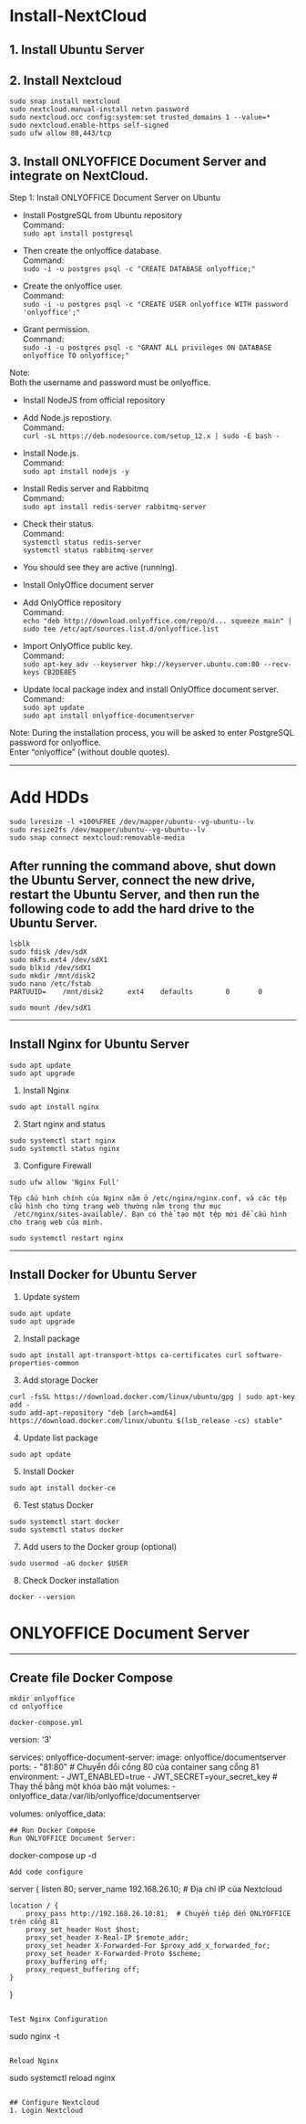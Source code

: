 # Install-NextCloud

## 1. Install Ubuntu Server

## 2. Install Nextcloud
```
sudo snap install nextcloud
sudo nextcloud.manual-install netvn password
sudo nextcloud.occ config:system:set trusted_domains 1 --value=*
sudo nextcloud.enable-https self-signed
sudo ufw allow 80,443/tcp
```
## 3. Install ONLYOFFICE Document Server and integrate on NextCloud.
Step 1: Install ONLYOFFICE Document Server on Ubuntu

 - Install PostgreSQL from Ubuntu repository </br>
           Command: </br>
           `sudo apt install postgresql`

  - Then create the onlyoffice database. </br>
           Command: </br>
           `sudo -i -u postgres psql -c "CREATE DATABASE onlyoffice;"`

  -  Create the onlyoffice user. </br>
            Command: </br>
            `sudo -i -u postgres psql -c "CREATE USER onlyoffice WITH password 'onlyoffice';"`
    
   -  Grant permission. </br>
            Command: </br>
            `sudo -i -u postgres psql -c "GRANT ALL privileges ON DATABASE onlyoffice TO onlyoffice;"`

   Note: </br>
            Both the username and password must be onlyoffice. </br>

 - Install NodeJS from official repository </br>

 - Add Node.js repostiory. </br>
           Command: </br>
           `curl -sL https://deb.nodesource.com/setup_12.x | sudo -E bash -`

 - Install Node.js. </br>
           Command: </br>
           `sudo apt install nodejs -y`

 - Install Redis server and Rabbitmq </br>
           Command: </br>
           `sudo apt install redis-server rabbitmq-server`

 - Check their status. </br>
           Command: </br>
           `systemctl status redis-server` </br>
           `systemctl status rabbitmq-server`
          
 -  You should see they are active (running). </br>

 - Install OnlyOffice document server </br>

 - Add OnlyOffice repository </br>
           Command: </br>
           `echo "deb http://download.onlyoffice.com/repo/d... squeeze main" | sudo tee /etc/apt/sources.list.d/onlyoffice.list`

 - Import OnlyOffice public key. </br>
            Command: </br>
            `sudo apt-key adv --keyserver hkp://keyserver.ubuntu.com:80 --recv-keys CB2DE8E5`

 - Update local package index and install OnlyOffice document server. </br>
            Command: </br>
            `sudo apt update` </br>
            `sudo apt install onlyoffice-documentserver`

Note:
    During the installation process, you will be asked to enter PostgreSQL password for onlyoffice. </br>
    Enter “onlyoffice” (without double quotes).


-----
# Add HDDs

`sudo lvresize -l +100%FREE /dev/mapper/ubuntu--vg-ubuntu--lv` </br>
`sudo resize2fs /dev/mapper/ubuntu--vg-ubuntu--lv` </br>
`sudo snap connect nextcloud:removable-media` </br>

After running the command above, shut down the Ubuntu Server, connect the new drive, restart the Ubuntu Server, and then run the following code to add the hard drive to the Ubuntu Server.
------
`lsblk` </br>
`sudo fdisk /dev/sdX` </br>
`sudo mkfs.ext4 /dev/sdX1` </br>
`sudo blkid /dev/sdX1` </br>
`sudo mkdir /mnt/disk2` </br>
`sudo nano /etc/fstab` </br>
`PARTUUID=    /mnt/disk2      ext4    defaults        0       0` </br>

`sudo mount /dev/sdX1`

---
Install Nginx for Ubuntu Server
---
```
sudo apt update
sudo apt upgrade
```
1. Install Nginx
   
```
sudo apt install nginx
```

2. Start nginx and status

```
sudo systemctl start nginx
sudo systemctl status nginx
```

3. Configure Firewall
```
sudo ufw allow 'Nginx Full'
```

```
Tệp cấu hình chính của Nginx nằm ở /etc/nginx/nginx.conf, và các tệp cấu hình cho từng trang web thường nằm trong thư mục
 /etc/nginx/sites-available/. Bạn có thể tạo một tệp mới để cấu hình cho trang web của mình.
```

```
sudo systemctl restart nginx
```

---
Install Docker for Ubuntu Server
---
1. Update system
```
sudo apt update
sudo apt upgrade
```
2. Install package
```
sudo apt install apt-transport-https ca-certificates curl software-properties-common
```
3. Add storage Docker
```
curl -fsSL https://download.docker.com/linux/ubuntu/gpg | sudo apt-key add -
sudo add-apt-repository "deb [arch=amd64] https://download.docker.com/linux/ubuntu $(lsb_release -cs) stable"
```
4. Update list package
```
sudo apt update
```
5. Install Docker
```
sudo apt install docker-ce
```
6. Test status Docker
```
sudo systemctl start docker
sudo systemctl status docker
```
7. Add users to the Docker group (optional)
```
sudo usermod -aG docker $USER
```
8. Check Docker installation
```
docker --version
```

# ONLYOFFICE Document Server
-----
## Create file Docker Compose
```
mkdir onlyoffice
cd onlyoffice

docker-compose.yml
```
version: '3'

services:
  onlyoffice-document-server:
    image: onlyoffice/documentserver
    ports:
      - "81:80"  # Chuyển đổi cổng 80 của container sang cổng 81
    environment:
      - JWT_ENABLED=true
      - JWT_SECRET=your_secret_key  # Thay thế bằng một khóa bảo mật
    volumes:
      - onlyoffice_data:/var/lib/onlyoffice/documentserver

volumes:
  onlyoffice_data:
```
## Run Docker Compose
Run ONLYOFFICE Document Server:
```
docker-compose up -d
```
Add code configure
```
server {
    listen 80;
    server_name 192.168.26.10;  # Địa chỉ IP của Nextcloud

    location / {
        proxy_pass http://192.168.26.10:81;  # Chuyển tiếp đến ONLYOFFICE trên cổng 81
        proxy_set_header Host $host;
        proxy_set_header X-Real-IP $remote_addr;
        proxy_set_header X-Forwarded-For $proxy_add_x_forwarded_for;
        proxy_set_header X-Forwarded-Proto $scheme;
        proxy_buffering off;
        proxy_request_buffering off;
    }
}
```

Test Nginx Configuration

```
sudo nginx -t
```

Reload Nginx

```
sudo systemctl reload nginx
```

## Configure Nextcloud
1. Login Nextcloud





























